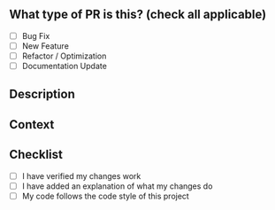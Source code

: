 <!--- Provide a general summary of your changes in the Title above -->

## What type of PR is this? (check all applicable)

<!--- Put an `x` in all the boxes that apply -->

- [ ] Bug Fix
- [ ] New Feature
- [ ] Refactor / Optimization
- [ ] Documentation Update

## Description

<!--- Describe your changes in detail. You can also include screenshots here. -->

## Context

<!--- Why is this change required? What problem does it solve? -->

<!--
For pull requests that relate or close an issue, please include them
below. We like to follow [Github's guidance on linking issues to pull requests](https://docs.github.com/en/issues/tracking-your-work-with-issues/linking-a-pull-request-to-an-issue).

For example having the text: "closes #1234" would connect the current pull
request to issue 1234. And when we merge the pull request, Github will
automatically close the issue.
-->

## Checklist

<!--- Put an `x` in all the boxes that apply -->

- [ ] I have verified my changes work
- [ ] I have added an explanation of what my changes do
- [ ] My code follows the code style of this project